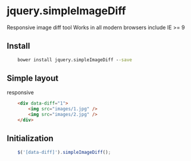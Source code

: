 # jquery.simpleImageDiff

Responsive image diff tool
Works in all modern browsers include IE >= 9

## Install
```cmd
    bower install jquery.simpleImageDiff --save
```

## Simple layout
responsive
<br/>
```html
    <div data-diff="1">
        <img src="images/1.jpg" />
        <img src="images/2.jpg" />
    </div> 
```

## Initialization
```js
    $('[data-diff]').simpleImageDiff();
```